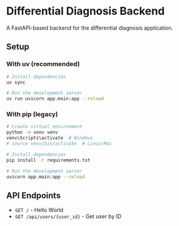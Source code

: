 # Differential Diagnosis Backend

A FastAPI-based backend for the differential diagnosis application.

## Setup

### With uv (recommended)

```bash
# Install dependencies
uv sync

# Run the development server
uv run uvicorn app.main:app --reload
```

### With pip (legacy)

```bash
# Create virtual environment
python -m venv venv
venv\Scripts\activate  # Windows
# source venv/bin/activate  # Linux/Mac

# Install dependencies
pip install -r requirements.txt

# Run the development server
uvicorn app.main:app --reload
```

## API Endpoints

- `GET /` - Hello World
- `GET /api/users/{user_id}` - Get user by ID
